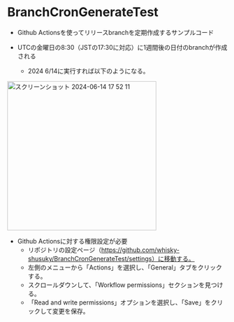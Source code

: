 # BranchCronGenerateTest
- Github Actionsを使ってリリースbranchを定期作成するサンプルコード

- UTCの金曜日の8:30（JSTの17:30に対応）に1週間後の日付のbranchが作成される
  - 2024 6/14に実行すれば以下のようになる。
<img width="341" alt="スクリーンショット 2024-06-14 17 52 11" src="https://github.com/whisky-shusuky/BranchCronGenerateTest/assets/20264602/e4f1a9e4-1319-4ce0-bfcf-5c2bf3a09561">

- Github Actionsに対する権限設定が必要
  - リポジトリの設定ページ（https://github.com/whisky-shusuky/BranchCronGenerateTest/settings）に移動する。
  - 左側のメニューから「Actions」を選択し、「General」タブをクリックする。
  - スクロールダウンして、「Workflow permissions」セクションを見つける。
  - 「Read and write permissions」オプションを選択し、「Save」をクリックして変更を保存。
